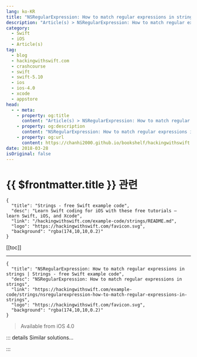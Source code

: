 ```yaml
---
lang: ko-KR
title: "NSRegularExpression: How to match regular expressions in strings"
description: "Article(s) > NSRegularExpression: How to match regular expressions in strings"
category:
  - Swift
  - iOS
  - Article(s)
tag: 
  - blog
  - hackingwithswift.com
  - crashcourse
  - swift
  - swift-5.10
  - ios
  - ios-4.0
  - xcode
  - appstore
head:
  - - meta:
    - property: og:title
      content: "Article(s) > NSRegularExpression: How to match regular expressions in strings"
    - property: og:description
      content: "NSRegularExpression: How to match regular expressions in strings"
    - property: og:url
      content: https://chanhi2000.github.io/bookshelf/hackingwithswift.com/example-code/strings/nsregularexpression-how-to-match-regular-expressions-in-strings.html
date: 2018-03-28
isOriginal: false
---
```


# {{ $frontmatter.title }} 관련

```component VPCard
{
  "title": "Strings - free Swift example code",
  "desc": "Learn Swift coding for iOS with these free tutorials – learn Swift, iOS, and Xcode",
  "link": "/hackingwithswift.com/example-code/strings/README.md",
  "logo": "https://hackingwithswift.com/favicon.svg",
  "background": "rgba(174,10,10,0.2)"
}
```

[[toc]]

---

```component VPCard
{
  "title": "NSRegularExpression: How to match regular expressions in strings | Strings - free Swift example code",
  "desc": "NSRegularExpression: How to match regular expressions in strings",
  "link": "https://hackingwithswift.com/example-code/strings/nsregularexpression-how-to-match-regular-expressions-in-strings",
  "logo": "https://hackingwithswift.com/favicon.svg",
  "background": "rgba(174,10,10,0.2)"
}
```

> Available from iOS 4.0

<!-- TODO: 작성 -->

<!-- 
The `NSRegularExpression` class lets you find and replace substrings using regular expressions, which are concise and flexible descriptions of text. For example, if we wanted to pull "Taylor Swift" out of the string "My name is Taylor Swift", we could write a regular expression that matches the text "My name is " followed by any text, then pass that to the `NSRegularExpression` class.

The example below does just that. Note that we need to pull out the second match range because the first range is the entire matched string, whereas the second range is just the "Taylor Swift" part:

```swift
do {
    let input = "My name is Taylor Swift"
    let regex = try NSRegularExpression(pattern: "My name is (.*)", options: NSRegularExpression.Options.caseInsensitive)
    let matches = regex.matches(in: input, options: [], range: NSRange(location: 0, length: input.utf16.count))

    if let match = matches.first {
        let range = match.range(at:1)
        if let swiftRange = Range(range, in: input) {
            let name = input[swiftRange]
        }
    }
} catch {
    // regex was bad!
}
```

-->

::: details Similar solutions…

<!--
/example-code/language/check-whether-all-items-in-an-array-match-a-condition">Check whether all items in an array match a condition 
/example-code/language/checking-all-array-elements-match-a-condition-allsatisfy">Checking all array elements match a condition: allSatisfy() 
/example-code/strings/how-to-use-string-interpolation-to-combine-strings-integers-and-doubles">How to use string interpolation to combine strings, integers and doubles 
/example-code/strings/how-do-you-make-raw-strings-in-swift">How do you make raw strings in Swift? 
/example-code/strings/how-to-display-different-strings-based-on-available-space-using-variantfittingpresentationwidth">How to display different strings based on available space using variantFittingPresentationWidth()</a>
-->

:::

